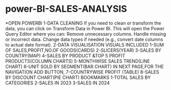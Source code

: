 # power-BI-SALES-ANALYSIS
*OPEN POWERBI
1-DATA CLEANING
If you need to clean or transform the data, you can click on Transform Data in Power BI. This will open the Power Query Editor where you can:
Remove unnecessary columns.
Handle missing or incorrect data.
Change data types if needed (e.g., convert date columns to actual date format).
2-DATA VISUALISATION
VISUALS INCLUDED
1-SUM OF SALES,PROFIT,NO.OF GOODS(CARDS)
2-SLICERS(YEAR)
3-SALES BY COUNTRY(MAP)
4-SALES BY PRODUCT &TOP 5 PROFIT PRODUCTS(COLUMN CHARTS)
5-MONTHWISE SALES TREND(LINE CHART)
6-UNIT SOLD BY SEGMENT(BAR CHART)
IN NEXT PAGE,FOR THE NAVIGATION ADD BUTTON,
7-COUNTRYWISE PROFIT (TABLE)
8-SALES BY DISCOUNT CHART(PIE CHART)
BOOKMARKS
1-TOTAL SALES BY CATEGORIES
2-SALES IN 2023
3-SALES IN 2024


